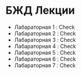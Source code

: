 # БЖД Лекции #
* Лабараторная 1 : Check
* Лабараторная 2 : Check
* Лабараторная 3 : Check
* Лабараторная 4 : Check
* Лабараторная 5 : Check
* Лабараторная 6 : Check
* Лабараторная 7 : Check

